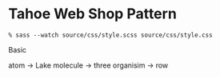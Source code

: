 # Tahoe Web Shop Pattern

``` % sass --watch source/css/style.scss source/css/style.css ```

Basic

atom      -> Lake
molecule  -> three
organisim -> row
